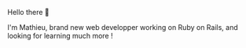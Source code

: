 Hello there 👋

I'm Mathieu, brand new web developper working on Ruby on Rails, and looking for learning much more !

